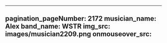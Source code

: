 ------
pagination_pageNumber: 2172
musician_name: Alex
band_name: WSTR
img_src: images/musician2209.png
onmouseover_src: 
------